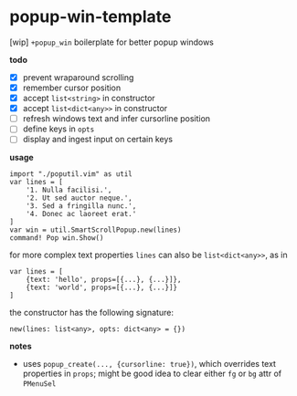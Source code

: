 # popup-win-template

[wip] `+popup_win` boilerplate for better popup windows

**todo**

- [x] prevent wraparound scrolling
- [x] remember cursor position
- [x] accept `list<string>` in constructor
- [x] accept `list<dict<any>>` in constructor
- [ ] refresh windows text and infer cursorline position
- [ ] define keys in `opts`
- [ ] display and ingest input on certain keys

**usage**

```
import "./poputil.vim" as util
var lines = [
    '1. Nulla facilisi.',
    '2. Ut sed auctor neque.',
    '3. Sed a fringilla nunc.',
    '4. Donec ac laoreet erat.'
]
var win = util.SmartScrollPopup.new(lines)
command! Pop win.Show()
```

for more complex text properties `lines` can also be `list<dict<any>>`, as in

```
var lines = [
    {text: 'hello', props=[{...}, {...}]},
    {text: 'world', props=[{...}, {...}]}
]
```

the constructor has the following signature:
```
new(lines: list<any>, opts: dict<any> = {})
```

**notes**

- uses `popup_create(..., {cursorline: true})`, which overrides text properties in `props`; might be good idea to clear either `fg` or `bg` attr of `PMenuSel`
